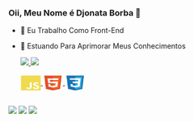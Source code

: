 ### Oii, Meu Nome é Djonata Borba 👋

- 🔭 Eu Trabalho Como Front-End
- 🌱 Estuando Para Aprimorar Meus Conhecimentos

  <a href="https://github.com/DjonataBorba">
  <img height="180em" src="https://github-readme-stats.vercel.app/api?username=DjonataBorba&show_icons=true&theme=dracula"/>
  <img height="180em" src="https://github-readme-stats.vercel.app/api/top-langs/?username=DjonataBorba&layout=compact&langs_count-16&theme=dracula"/>
  
  <div style="display: inline_block"><br>
  <img align="center" alt="Rafa-Js" height="30" width="40" src="https://raw.githubusercontent.com/devicons/devicon/master/icons/javascript/javascript-plain.svg">
  <img align="center" alt="Rafa-HTML" height="30" width="40" src="https://raw.githubusercontent.com/devicons/devicon/master/icons/html5/html5-original.svg">
  <img align="center" alt="Rafa-CSS" height="30" width="40" src="https://raw.githubusercontent.com/devicons/devicon/master/icons/css3/css3-original.svg">
</div>

##

<div> 
  <a href="https://www.instagram.com/djonata.borba/" target="_blank"><img src="https://img.shields.io/badge/-Instagram-%23E4405F?style=for-the-badge&logo=instagram&logoColor=white" target="_blank"></a>
  <a href = "https://outlook.live.com/mail/0/"><img src="https://img.shields.io/badge/-Gmail-%23333?style=for-the-badge&logo=gmail&logoColor=white" target="_blank"></a>
  <a href="https://www.linkedin.com/in/djonata-borba-28a935272" target="_blank"><img src="https://img.shields.io/badge/-LinkedIn-%230077B5?style=for-the-badge&logo=linkedin&logoColor=white" target="_blank"></a> 
</div>
